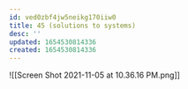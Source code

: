 ```yaml
---
id: ved0zbf4jw5neikg170iiw0
title: 45 (solutions to systems)
desc: ''
updated: 1654530814336
created: 1654530814336
---
```

![[Screen Shot 2021-11-05 at 10.36.16 PM.png]]
